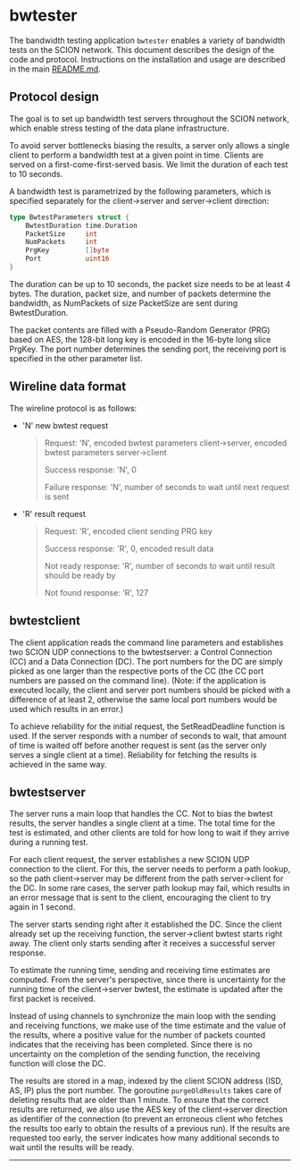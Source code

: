 
# bwtester

The bandwidth testing application `bwtester` enables a variety of bandwidth tests on the SCION network. This document describes the design of the code and protocol. Instructions on the installation and usage are described in the main [README.md](https://github.com/netsec-ethz/scion-apps/blob/master/README.md).

## Protocol design

The goal is to set up bandwidth test servers throughout the SCION network, which enable stress testing of the data plane infrastructure.

To avoid server bottlenecks biasing the results, a server only allows a single client to perform a bandwidth test at a given point in time. Clients are served on a first-come-first-served basis. We limit the duration of each test to 10 seconds.

A bandwidth test is parametrized by the following parameters, which is specified separately for the client->server and server->client direction:

```go
type BwtestParameters struct {
	BwtestDuration time.Duration
	PacketSize     int
	NumPackets     int
	PrgKey         []byte
	Port           uint16
}
```

The duration can be up to 10 seconds, the packet size needs to be at least 4 bytes. The duration, packet size, and number of packets determine the bandwidth, as NumPackets of size PacketSize are sent during BwtestDuration.

The packet contents are filled with a Pseudo-Random Generator (PRG) based on AES, the 128-bit long key is encoded in the 16-byte long slice PrgKey. The port number determines the sending port, the receiving port is specified in the other parameter list.

## Wireline data format

The wireline protocol is as follows:
* 'N' new bwtest request
  	> Request: 'N', encoded bwtest parameters client->server, encoded bwtest parameters server->client
	> 
	> Success response: 'N', 0
	> 
	> Failure response: 'N', number of seconds to wait until next request is sent
* 'R' result request
  	> Request: 'R', encoded client sending PRG key
	>
	> Success response: 'R', 0, encoded result data
	>
	> Not ready response: 'R', number of seconds to wait until result should be ready by
	>
	> Not found response: 'R', 127

## bwtestclient

The client application reads the command line parameters and establishes two SCION UDP connections to the bwtestserver: a Control Connection (CC) and a Data Connection (DC). The port numbers for the DC are simply picked as one larger than the respective ports of the CC (the CC port numbers are passed on the command line). (Note: if the application is executed locally, the client and server port numbers should be picked with a difference of at least 2, otherwise the same local port numbers would be used which results in an error.)

To achieve reliability for the initial request, the SetReadDeadline function is used. If the server responds with a number of seconds to wait, that amount of time is waited off before another request is sent (as the server only serves a single client at a time). Reliability for fetching the results is achieved in the same way.

## bwtestserver

The server runs a main loop that handles the CC. Not to bias the bwtest results, the server handles a single client at a time. The total time for the test is estimated, and other clients are told for how long to wait if they arrive during a running test.

For each client request, the server establishes a new SCION UDP connection to the client. For this, the server needs to perform a path lookup, so the path client->server may be different from the path server->client for the DC. In some rare cases, the server path lookup may fail, which results in an error message that is sent to the client, encouraging the client to try again in 1 second.

The server starts sending right after it established the DC. Since the client already set up the receiving function, the server->client bwtest starts right away. The client only starts sending after it receives a successful server response.

To estimate the running time, sending and receiving time estimates are computed. From the server's perspective, since there is uncertainty for the running time of the client->server bwtest, the estimate is updated after the first packet is received.

Instead of using channels to synchronize the main loop with the sending and receiving functions, we make use of the time estimate and the value of the results, where a positive value for the number of packets counted indicates that the receiving has been completed. Since there is no uncertainty on the completion of the sending function, the receiving function will close the DC.

The results are stored in a map, indexed by the client SCION address (ISD, AS, IP) plus the port number. The goroutine `purgeOldResults` takes care of deleting results that are older than 1 minute. To ensure that the correct results are returned, we also use the AES key of the client->server direction as identifier of the connection (to prevent an erroneous client who fetches the results too early to obtain the results of a previous run). If the results are requested too early, the server indicates how many additional seconds to wait until the results will be ready.

***
